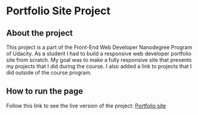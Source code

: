 # Portfolio Site Project

## About the project

This project is a part of the Front-End Web Developer Nanodegree Program of Udacity. As a student I had to build a responsive web developer portfolio site from scratch. My goal was to make a fully responsive site that presents my projects that I did during the course. I also added a link to projects that I did outside of the course program. 

## How to run the page

Follow this link to see the live version of the project: [Portfolio site](https://singail.github.io/Portfolio-Site/)

